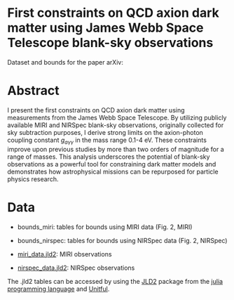 # First constraints on QCD axion dark matter using James Webb Space Telescope blank-sky observations
Dataset and bounds for the paper arXiv:
# Abstract
I present the first constraints on QCD axion dark matter using measurements from the James
Webb Space Telescope. By utilizing publicly available MIRI and NIRSpec blank-sky observations,
originally collected for sky subtraction purposes, I derive strong limits on the axion-photon coupling
constant $g_{a \gamma \gamma}$ in the mass range 0.1-4 eV. These constraints improve upon previous studies by more
than two orders of magnitude for a range of masses. This analysis underscores the potential of
blank-sky observations as a powerful tool for constraining dark matter models and demonstrates
how astrophysical missions can be repurposed for particle physics research.
# Data 
- bounds_miri: tables for bounds using MIRI data (Fig. 2, MIRI)
- bounds_nirspec: tables for bounds using NIRSpec data (Fig. 2, NIRSpec)

- [miri_data.jld2](https://github.com/elenapinetti/JWST-data/releases/download/v1.0/miri_data.jld2): MIRI observations 
- [nirspec_data.jld2](https://github.com/elenapinetti/JWST-data/releases/download/v1.0/nirspec_data.jld2): NIRSpec observations

The .jld2 tables can be accessed by using the [JLD2](https://github.com/JuliaIO/JLD2.jl) package from the [julia programming language](https://julialang.org/) and [Unitful](https://github.com/PainterQubits/Unitful.jl).

